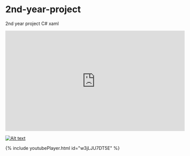 # 2nd-year-project
2nd year project C# xaml

<iframe width="560" height="315" src="https://www.youtube.com/embed/w3jLJU7DT5E" frameborder="0" allow="accelerometer; autoplay; clipboard-write; encrypted-media; gyroscope; picture-in-picture" allowfullscreen></iframe>

[![Alt text](https://img.youtube.com/vi/VID/0.jpg)](https://www.youtube.com/watch?v=w3jLJU7DT5E)


{% include youtubePlayer.html id="w3jLJU7DT5E" %}
